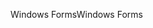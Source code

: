 <span data-ttu-id="90fa9-101">Windows Forms</span><span class="sxs-lookup"><span data-stu-id="90fa9-101">Windows Forms</span></span>